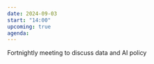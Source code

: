```yaml
---
date: 2024-09-03
start: "14:00"
upcoming: true
agenda: 
--- 
```

Fortnightly meeting to discuss data and AI policy
